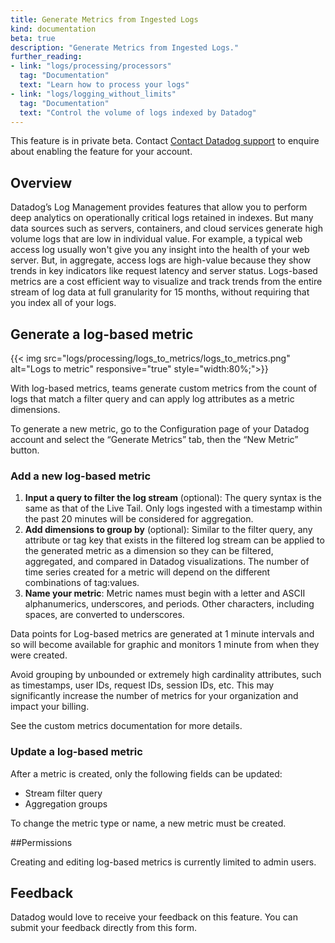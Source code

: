 ```yaml
---
title: Generate Metrics from Ingested Logs
kind: documentation
beta: true
description: "Generate Metrics from Ingested Logs."
further_reading:
- link: "logs/processing/processors"
  tag: "Documentation"
  text: "Learn how to process your logs"
- link: "logs/logging_without_limits"
  tag: "Documentation"
  text: "Control the volume of logs indexed by Datadog"
---
```



<div class="alert alert-warning">
This feature is in private beta. Contact <a href="/help">Contact Datadog support</a> to enquire about enabling the feature for your account.
</div>

## Overview

Datadog’s Log Management provides features that allow you to perform deep analytics on operationally critical logs retained in indexes. But many data sources such as servers, containers, and cloud services generate high volume logs that are low in individual value. For example, a typical web access log usually won't give you any insight into the health of your web server. But, in aggregate, access logs are high-value because they show trends in key indicators like request latency and server status. Logs-based metrics are a cost efficient way to visualize and track trends from the entire stream of log data at full granularity for 15 months, without requiring that you index all of your logs.

## Generate a log-based metric

{{< img src="logs/processing/logs_to_metrics/logs_to_metrics.png" alt="Logs to metric" responsive="true" style="width:80%;">}}

With log-based metrics, teams generate custom metrics from the count of logs that match a filter query and can apply log attributes as a metric dimensions.

To generate a new metric, go to the Configuration page of your Datadog account and select the “Generate Metrics” tab, then the “New Metric” button.

### Add a new log-based metric

1. **Input a query to filter the log stream** (optional): The query syntax is the same as that of the Live Tail. Only logs ingested with a timestamp within the past 20 minutes will be considered for aggregation.
2. **Add dimensions to group by** (optional): Similar to the filter query, any attribute or tag key that exists in the filtered log stream can be applied to the generated metric as a dimension so they can be filtered, aggregated, and compared in Datadog visualizations. The number of time series created for a metric will depend on the different combinations of tag:values.
3. **Name your metric**: Metric names must begin with a letter and ASCII alphanumerics, underscores, and periods. Other characters, including spaces, are converted to underscores.


Data points for Log-based metrics are generated at 1 minute intervals and so will become available for graphic and monitors 1 minute from when they were created.

Avoid grouping by unbounded or extremely high cardinality attributes, such as timestamps, user IDs, request IDs, session IDs, etc. This may significantly increase the number of metrics for your organization and impact your billing.

See the custom metrics documentation for more details.

### Update a log-based metric

After a metric is created, only the following fields can be updated:
* Stream filter query
* Aggregation groups

To change the metric type or name, a new metric must be created.

##Permissions

Creating and editing log-based metrics is currently limited to admin users.

## Feedback

Datadog would love to receive your feedback on this feature. You can submit your feedback directly from this form.

